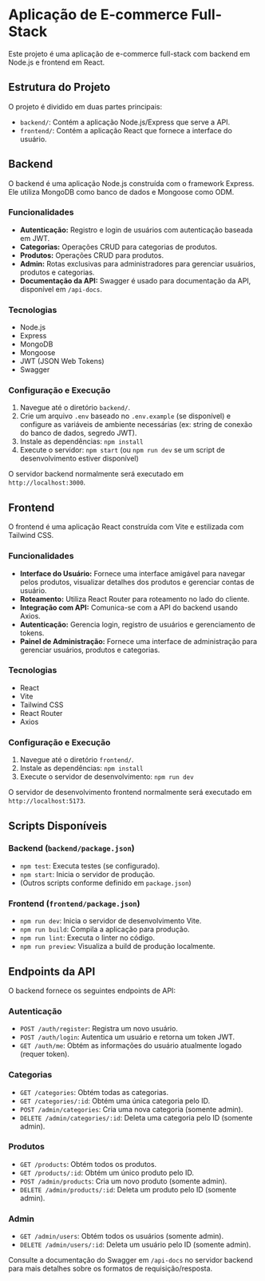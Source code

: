 # Aplicação de E-commerce Full-Stack

Este projeto é uma aplicação de e-commerce full-stack com backend em Node.js e frontend em React.

## Estrutura do Projeto

O projeto é dividido em duas partes principais:

- `backend/`: Contém a aplicação Node.js/Express que serve a API.
- `frontend/`: Contém a aplicação React que fornece a interface do usuário.

## Backend

O backend é uma aplicação Node.js construída com o framework Express. Ele utiliza MongoDB como banco de dados e Mongoose como ODM.

### Funcionalidades

- **Autenticação:** Registro e login de usuários com autenticação baseada em JWT.
- **Categorias:** Operações CRUD para categorias de produtos.
- **Produtos:** Operações CRUD para produtos.
- **Admin:** Rotas exclusivas para administradores para gerenciar usuários, produtos e categorias.
- **Documentação da API:** Swagger é usado para documentação da API, disponível em `/api-docs`.

### Tecnologias

- Node.js
- Express
- MongoDB
- Mongoose
- JWT (JSON Web Tokens)
- Swagger

### Configuração e Execução

1. Navegue até o diretório `backend/`.
2. Crie um arquivo `.env` baseado no `.env.example` (se disponível) e configure as variáveis de ambiente necessárias (ex: string de conexão do banco de dados, segredo JWT).
3. Instale as dependências: `npm install`
4. Execute o servidor: `npm start` (ou `npm run dev` se um script de desenvolvimento estiver disponível)

O servidor backend normalmente será executado em `http://localhost:3000`.

## Frontend

O frontend é uma aplicação React construída com Vite e estilizada com Tailwind CSS.

### Funcionalidades

- **Interface do Usuário:** Fornece uma interface amigável para navegar pelos produtos, visualizar detalhes dos produtos e gerenciar contas de usuário.
- **Roteamento:** Utiliza React Router para roteamento no lado do cliente.
- **Integração com API:** Comunica-se com a API do backend usando Axios.
- **Autenticação:** Gerencia login, registro de usuários e gerenciamento de tokens.
- **Painel de Administração:** Fornece uma interface de administração para gerenciar usuários, produtos e categorias.

### Tecnologias

- React
- Vite
- Tailwind CSS
- React Router
- Axios

### Configuração e Execução

1. Navegue até o diretório `frontend/`.
2. Instale as dependências: `npm install`
3. Execute o servidor de desenvolvimento: `npm run dev`

O servidor de desenvolvimento frontend normalmente será executado em `http://localhost:5173`.

## Scripts Disponíveis

### Backend (`backend/package.json`)

- `npm test`: Executa testes (se configurado).
- `npm start`: Inicia o servidor de produção.
- (Outros scripts conforme definido em `package.json`)

### Frontend (`frontend/package.json`)

- `npm run dev`: Inicia o servidor de desenvolvimento Vite.
- `npm run build`: Compila a aplicação para produção.
- `npm run lint`: Executa o linter no código.
- `npm run preview`: Visualiza a build de produção localmente.

## Endpoints da API

O backend fornece os seguintes endpoints de API:

### Autenticação

- `POST /auth/register`: Registra um novo usuário.
- `POST /auth/login`: Autentica um usuário e retorna um token JWT.
- `GET /auth/me`: Obtém as informações do usuário atualmente logado (requer token).

### Categorias

- `GET /categories`: Obtém todas as categorias.
- `GET /categories/:id`: Obtém uma única categoria pelo ID.
- `POST /admin/categories`: Cria uma nova categoria (somente admin).
- `DELETE /admin/categories/:id`: Deleta uma categoria pelo ID (somente admin).

### Produtos

- `GET /products`: Obtém todos os produtos.
- `GET /products/:id`: Obtém um único produto pelo ID.
- `POST /admin/products`: Cria um novo produto (somente admin).
- `DELETE /admin/products/:id`: Deleta um produto pelo ID (somente admin).

### Admin

- `GET /admin/users`: Obtém todos os usuários (somente admin).
- `DELETE /admin/users/:id`: Deleta um usuário pelo ID (somente admin).

Consulte a documentação do Swagger em `/api-docs` no servidor backend para mais detalhes sobre os formatos de requisição/resposta.